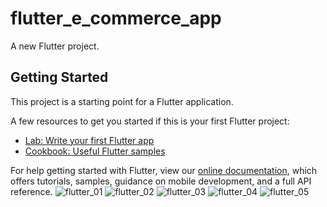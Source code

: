 # flutter_e_commerce_app

A new Flutter project.

## Getting Started

This project is a starting point for a Flutter application.

A few resources to get you started if this is your first Flutter project:

- [Lab: Write your first Flutter app](https://flutter.dev/docs/get-started/codelab)
- [Cookbook: Useful Flutter samples](https://flutter.dev/docs/cookbook)

For help getting started with Flutter, view our
[online documentation](https://flutter.dev/docs), which offers tutorials,
samples, guidance on mobile development, and a full API reference.
![flutter_01](https://user-images.githubusercontent.com/112072079/188302138-522d7a22-eb79-41f3-9c9b-1df1b34759f8.png)
![flutter_02](https://user-images.githubusercontent.com/112072079/188302146-ea5df0e0-61dd-42a5-abca-9333b4643c6c.png)
![flutter_03](https://user-images.githubusercontent.com/112072079/188302149-89179cba-1835-45e0-8797-95ea117a70ab.png)
![flutter_04](https://user-images.githubusercontent.com/112072079/188302154-cfc3b6b0-8383-418c-849e-31ef9f19169e.png)
![flutter_05](https://user-images.githubusercontent.com/112072079/188302158-6d20cc24-4bcb-4313-8968-e16f8ac65624.png)
